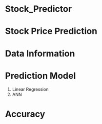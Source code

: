 # Stock_Predictor
# Stock Price Prediction
# Data Information
# Prediction Model
1. Linear Regression
2. ANN
# Accuracy
